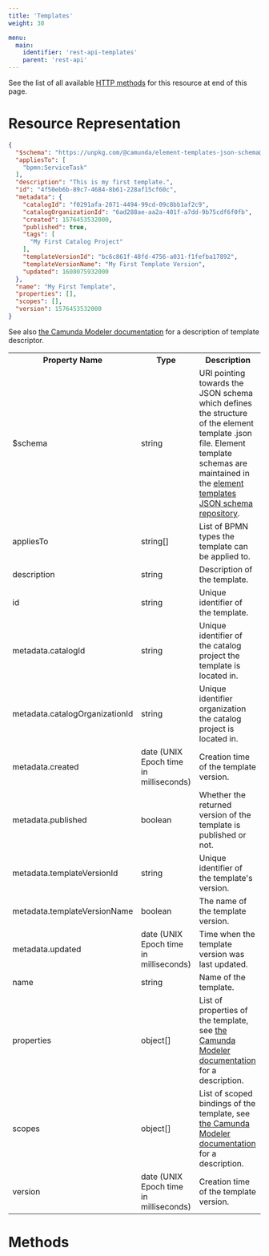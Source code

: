 ```yaml
---
title: 'Templates'
weight: 30

menu:
  main:
    identifier: 'rest-api-templates'
    parent: 'rest-api'
---
```


See the list of all available [HTTP methods](#methods) for this resource at end of this page.

# Resource Representation

```json
{
  "$schema": "https://unpkg.com/@camunda/element-templates-json-schema@0.4.0/resources/schema.json",
  "appliesTo": [
    "bpmn:ServiceTask"
  ],
  "description": "This is my first template.",
  "id": "4f50eb6b-89c7-4684-8b61-228af15cf60c",
  "metadata": {
    "catalogId": "f0291afa-2071-4494-99cd-09c8bb1af2c9",
    "catalogOrganizationId": "6ad288ae-aa2a-401f-a7dd-9b75cdf6f0fb",
    "created": 1576453532000,
    "published": true,
    "tags": [
      "My First Catalog Project"
    ],
    "templateVersionId": "bc6c861f-48fd-4756-a031-f1fefba17892",
    "templateVersionName": "My First Template Version",
    "updated": 1608075932000
  },
  "name": "My First Template",
  "properties": [],
  "scopes": [],
  "version": 1576453532000
}
```

See also [the Camunda Modeler documentation](https://github.com/camunda/camunda-modeler/tree/master/docs/element-templates#defining-templates) for a description of template descriptor.

<table class="table table-striped">
  <tr>
    <th>Property Name</th>
    <th>Type</th>
    <th>Description</th>
  </tr>
  <tr>
    <td>$schema</td>
    <td>string</td>
    <td>URI pointing towards the JSON schema which defines the structure of the element template .json file. Element template schemas are maintained in the <a href="https://github.com/camunda/element-templates-json-schema">element templates JSON schema repository</a>.</td>
  </tr>
  <tr>
    <td>appliesTo</td>
    <td>string[]</td>
    <td>List of BPMN types the template can be applied to.</td>
  </tr>
  <tr>
    <td>description</td>
    <td>string</td>
    <td>Description of the template.</td>
  </tr>
  <tr>
    <td>id</td>
    <td>string</td>
    <td>Unique identifier of the template.</td>
  </tr>
  <tr>
    <td>metadata.catalogId</td>
    <td>string</td>
    <td>Unique identifier of the catalog project the template is located in.</td>
  </tr>
  <tr>
    <td>metadata.catalogOrganizationId</td>
    <td>string</td>
    <td>Unique identifier organization the catalog project is located in.</td>
  </tr>
  <tr>
    <td>metadata.created</td>
    <td>date (UNIX Epoch time in milliseconds)</td>
    <td>Creation time of the template version.</td>
  </tr>
  <tr>
    <td>metadata.published</td>
    <td>boolean</td>
    <td>Whether the returned version of the template is published or not.</td>
  </tr>
  <tr>
    <td>metadata.templateVersionId</td>
    <td>string</td>
    <td>Unique identifier of the template's version.</td>
  </tr>
  <tr>
    <td>metadata.templateVersionName</td>
    <td>boolean</td>
    <td>The name of the template version.</td>
  </tr>
  <tr>
    <td>metadata.updated</td>
    <td>date (UNIX Epoch time in milliseconds)</td>
    <td>Time when the template version was last updated.</td>
  </tr>
  <tr>
    <td>name</td>
    <td>string</td>
    <td>Name of the template.</td>
  </tr>
  <tr>
    <td>properties</td>
    <td>object[]</td>
    <td>List of properties of the template, see <a href="https://github.com/camunda/camunda-modeler/tree/master/docs/element-templates#defining-template-properties">the Camunda Modeler documentation</a> for a description.</td>
  </tr>
  <tr>
    <td>scopes</td>
    <td>object[]</td>
    <td>List of scoped bindings of the template, see <a href="https://github.com/camunda/camunda-modeler/tree/master/docs/element-templates#scoped-bindings">the Camunda Modeler documentation</a> for a description.</td>
  </tr>
  <tr>
    <td>version</td>
    <td>date (UNIX Epoch time in milliseconds)</td>
    <td>Creation time of the template version.</td>
  </tr>
</table>

# Methods

